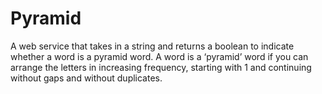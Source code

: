 # Pyramid
A web service that takes in a string and returns a boolean to indicate whether a word is a pyramid word.  A word is a ‘pyramid’ word if you can arrange the letters in increasing frequency, starting with 1 and continuing without gaps and without duplicates.
